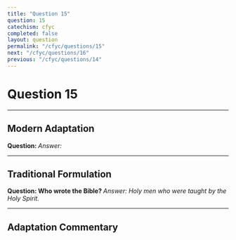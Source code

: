 ```yaml
---
title: "Question 15"
question: 15
catechism: cfyc
completed: false
layout: question
permalink: "/cfyc/questions/15"
next: "/cfyc/questions/16"
previous: "/cfyc/questions/14"
---
```

# Question 15
---
## Modern Adaptation
<strong>
    Question:
</strong>

<em>
    Answer:
</em>

---
## Traditional Formulation
<strong>
    Question: Who wrote the Bible?
</strong>

<em>
    Answer: Holy men who were taught by the Holy Spirit.
</em>

---
## Adaptation Commentary
